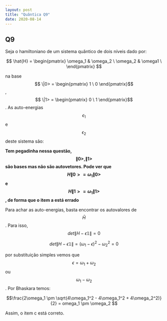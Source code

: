 ```yaml
---
layout: post
title: "Quântica Q9"
date: 2020-08-14
---
```

## Q9
Seja o hamiltoniano de um sistema quântico de dois níveis dado por:

$$ \hat{H} = \begin{pmatrix} \omega_1 & \omega_2 \ \omega_2 & \omega1 \ \end{pmatrix} $$

na base $$ \|0> = \begin{pmatrix} 1  \  0 \end{pmatrix}$$ , $$ \|1> = \begin{pmatrix} 0  \  1 \end{pmatrix}$$.  As auto-energias $$\epsilon_1$$  e $$\epsilon_2$$ deste sistema são:

**Tem pegadinha nessa questão, $$\|0>,\|1>$$ são bases mas não são autovetores. Pode ver que $$H\|0> = \omega_1\|0>$$ e $$H\|1> = \omega_1\|1>$$, de forma que o item a está errado**

Para achar as auto-energias, basta encontrar os autovalores de $$\hat{H}$$. Para isso, $$det \|H - \epsilon\mathbb{1}\| = 0$$

$$det \|H - \epsilon\mathbb{1}\| = (\omega_1 - \epsilon)^2 - \omega_2^2 = 0$$

por substituição simples vemos que $$ \epsilon = \omega_1 + \omega_2$$ ou $$ \omega_1 - \omega_2$$. Por Bhaskara temos:

$$\frac{2\omega_1 \pm \sqrt(4\omega_1^2 - 4\omega_1^2 + 4\omega_2^2)}{2} = omega_1 \pm \omega_2 $$

Assim, o item c está correto.
